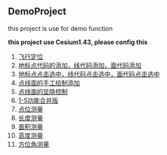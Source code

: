 ## DemoProject
this project is use for demo function

**this project use Cesium1.43, please config this**

1. <a href="FlyPosition.html">飞行定位</a>
1. <a href="EntityAdd.html">地标点代码的添加，线代码添加，面代码添加</a>
1. <a href="EntitySelect.html">地标点点击选中，线代码点击选中，面代码点击选中</a>
1. <a href="EntityCustomAdd.html">点线面的手工绘制添加</a>
1. <a href="EntityCategoryShowHide.html">点线面的显隐控制</a>
1. <a href="IntegratedFilerefactor.html">1-5功能合并版</a>
1. <a href="Measure/PointPosition.html">点位测量</a>
1. <a href="Measure/LengthMeasure.html">长度测量</a>
1. <a href="Measure/AreaMeasure.html">面积测量</a>
1. <a href="Measure/HeightMeasure.html">高度测量</a>
1. <a href="Measure/AzimuthMeasure.html">方位角测量</a>
